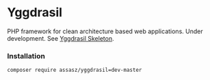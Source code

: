 # Yggdrasil

PHP framework for clean architecture based web applications. Under development.
See [Yggdrasil Skeleton](https://github.com/Assasz/yggdrasil-skeleton).


### Installation

```
composer require assasz/yggdrasil=dev-master
```